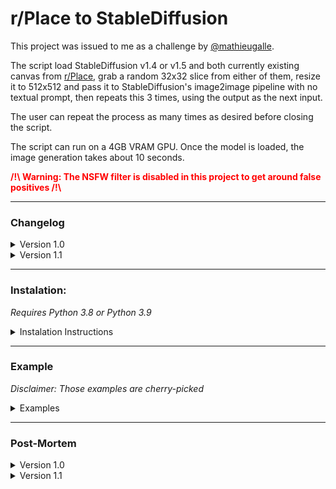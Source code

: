 # r/Place to StableDiffusion

This project was issued to me as a challenge by [@mathieugalle](https://github.com/mathieugalle).

The script load StableDiffusion v1.4 or v1.5 and both currently existing canvas from [r/Place](https://www.reddit.com/r/place/), grab a random 32x32 slice from either of them, resize it to 512x512 and pass it to StableDiffusion's image2image pipeline with no textual prompt, then repeats this 3 times, using the output as the next input.

The user can repeat the process as many times as desired before closing the script.

The script can run on a 4GB VRAM GPU. Once the model is loaded, the image generation takes about 10 seconds.

**<span style='color:red;'>/!\\ Warning: The NSFW filter is disabled in this project to get around false positives /!\\</span>**

---
### Changelog

<details>
<summary>Version 1.0</summary>
- Initial Release<br>
</details>

<details>
<summary>Version 1.1</summary>
- ADD: Option to choose which model to load upon launching the script<br>
- ADD: Support for Stable Diffusion 1.5<br>
- CHANGE: the size of slices taken from r/Place canvas from 64x64 to 32x32<br>
- CHANGE: Inference steps revert back to default<br>
- FIX: Change strengh from 0.95 to 0.05<br>

</details>

---
### Instalation:

*Requires Python 3.8 or Python 3.9*
<details>
<summary>Instalation Instructions</summary>

Clone the repository on your machine, then run the following command to install all dependencies:
```bash
pip install -r requirements.txt
```
Then login with your huggingface account with the command (required to download the weights):
```bash
huggingface-cli login
```
From that point, you can either run `main.py` and let it download the weights from huggingface automatically. Or if you prefer, you can download them manually with either of the following command:
```bash
# For Stable Diffusion 1.4
git clone https://huggingface.co/CompVis/stable-diffusion-v1-4
# For Stable Diffusion 1.5
git clone https://huggingface.co/runwayml/stable-diffusion-v1-5
```
</details>


---
### Example
*Disclaimer: Those examples are cherry-picked*

<details>
<summary>Examples</summary>
<img src="examples/example_1.png" />
<img src="examples/example_2.png" />
<img src="examples/example_3.png" />
<img src="examples/example_4.png" />
</details>

---
### Post-Mortem

<details>
<summary>Version 1.0</summary>
This project has been for me the occasion to learn how to download and run a model hosted on Huggingface programtically and some basic image manipulation.

It also required a slight amount of optimization by loading the model only once, since this is the most time-consuming task, and then use it as many times as desired.

This is also my first time writing a proper README, and while I can sense there are still improvements to be made, this is a nice practice of communication skills.

I believe there should be as little steps as possible required for a user to run a script, which is why I aimed for only `huggingface-cli login` to be required for setup, and `python main.py` to run it.

In terms of improvement, I could probably wrap the entire thing in a class so that another library could use it programatically without having to load the model if they don't. For instance, if this is used as a command for a discord bot, it is unnecessary to load the model if it turns out no users call the command while the bot is running.<br>
I could perhaps have better results if I tweak the parameters a little more, 10 inference steps seems like a sweet spot, but 15 or 20 might yield better retults, the default however would often try too hard to give realistic results, while less than 10 steps barely change the input image.
</details>

<details>
<summary>Version 1.1</summary>
Well, one day after after pushing this project here. I found out Stable Diffusion 1.5 was now a thing. I'm not sure how much better it is, but I do get better results overall with it.

I also came to the realisation that I was using the Strengh parameter wrong when using the model, since I thought it meant how much I'm trying to preserve the original image, rather than how much noise I add onto it. So changing it from 0.95 to 0.05 drastically reduced the issue of changing the original image too much.

I didn't like that using a local model required editing one line in the code so I added a model selection at the start, leaving the option to use Stable Diffusion 1.4 as well since 1.5 seems to take an insanely longer time to download for the first time due to the large checkpoints file.

I also changed the amount of steps back to default since changing the strench helped avoiding the AI straying too much. And choose to take slices of 32x32 from the r/Place canvas instead of 64x64 since it seems to have less messy results overall.

If I'm going to update this further, I'll probably try to look into fine-tuning the model, in which case I'll probably release the fine-tuned model in the repository as well as removing the recursion.
</details>